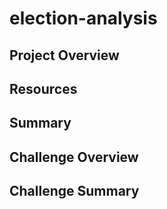 # election-analysis

## Project Overview

## Resources

## Summary 

## Challenge Overview

## Challenge Summary